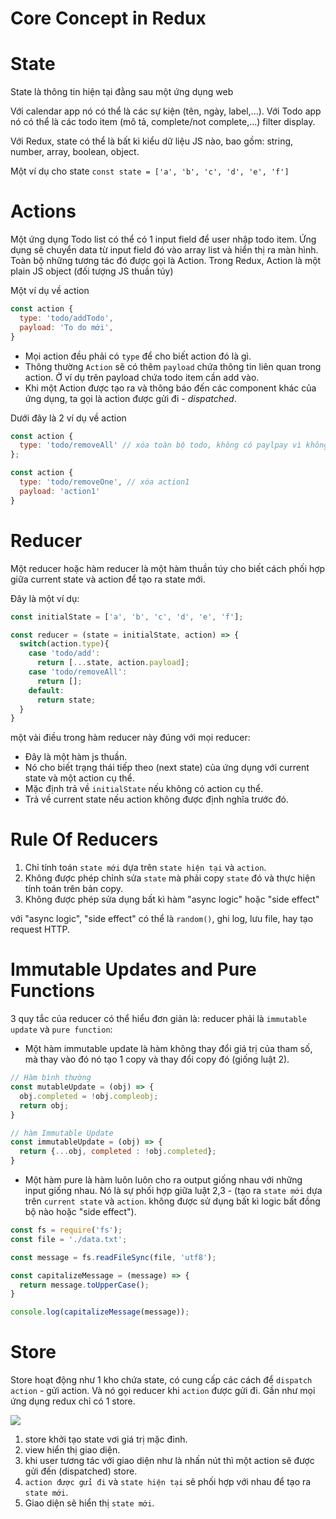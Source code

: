 # Core Concept in Redux

# State <a name='state'></a>

State là thông tin hiện tại đằng sau một ứng dụng web

Với calendar app nó có thể là các sự kiện (tên, ngày, label,...). Với Todo app nó có thể là các todo item (mô tả, complete/not complete,...) filter display.

Với Redux, state có thể là bất kì kiểu dữ liệu JS nào, bao gồm: string, number, array, boolean, object. 

Một ví dụ cho state `const state = ['a', 'b', 'c', 'd', 'e', 'f']`

# Actions <a name='actions'></a>

Một ứng dụng Todo list có thể có 1 input field để user nhập todo item. Ứng dụng sẽ chuyển data từ input field đó vào array list và hiển thị ra màn hình. Toàn bộ những tương tác đó được gọi là Action. Trong Redux, Action là một plain JS object (đối tượng JS thuần túy)

Một ví dụ về action

```javascript
const action {
  type: 'todo/addTodo',
  payload: 'To do mới',
}
```

- Mọi action đều phải có `type` để cho biết action đó là gì.
- Thông thường `Action` sẽ có thêm `payload` chứa thông tin liên quan trong action. Ở ví dụ trên payload chứa todo item cần add vào.
- Khi một Action được tạo ra và thông báo đến các component khác của ứng dụng, ta gọi là action được gửi đi - *dispatched*.

Dưới đây là 2 ví dụ về action

```javascript
const action { 
  type: 'todo/removeAll' // xóa toàn bộ todo, không có paylpay vì không có thông tin cần thêm vào
}; 
```

```javascript
const action { 
  type: 'todo/removeOne', // xóa action1
  payload: 'action1'
}
```

# Reducer <a name='reducer'></a> 

Một reducer hoặc hàm reducer là một hàm thuần túy cho biết cách phối hợp giữa current state và action để tạo ra state mới.

Đây là một ví dụ:

```javascript
const initialState = ['a', 'b', 'c', 'd', 'e', 'f'];

const reducer = (state = initialState, action) => {
  switch(action.type){
    case 'todo/add':
      return [...state, action.payload];
    case 'todo/removeAll':
      return [];
    default: 
      return state;
  }
}
```

một vài điều trong hàm reducer này đúng với mọi reducer:
- Đây là một hàm js thuần.
- Nó cho biết trạng thái tiếp theo (next state) của ứng dụng với current state và một action cụ thể.
- Mặc định trả về `initialState` nếu không có action cụ thể.
- Trả về current state nếu action không được định nghĩa trước đó.

# Rule Of Reducers <a name='rule_of_reducer'></a>

1. Chỉ tính toán `state mới` dựa trên `state hiện tại` và `action`.
2. Không được phép chỉnh sửa `state` mà phải copy `state` đó và thực hiện tính toán trên bản copy.
3. Không được phép sửa dụng bất kì hàm "async logic" hoặc "side effect"

với "async logic", "side effect" có thể là `random()`, ghi log, lưu file, hay tạo request HTTP.

# Immutable Updates and Pure Functions <a name='immutable_update_and_pure_function'></a> 

3 quy tắc của reducer có thể hiểu đơn giản là: reducer phải là `immutable update` và `pure function`:

- Một hàm immutable update là hàm không thay đổi giá trị của tham số, mà thay vào đó nó tạo 1 copy và thay đổi copy đó (giống luật 2).

```javascript
// Hàm bình thường
const mutableUpdate = (obj) => {
  obj.completed = !obj.compleobj;
  return obj;
}

// hàm Immutable Update 
const immutableUpdate = (obj) => {
  return {...obj, completed : !obj.completed};
}
```
- Một hàm pure là hàm luôn luôn cho ra output giống nhau với những input giống nhau. Nó là sự phối hợp giữa luật 2,3 - (tạo ra `state mới` dựa trên `current state` và `action`. không được sử dụng bất kì logic bất đồng bộ nào hoặc "side effect").

```javascript
const fs = require('fs');
const file = './data.txt';

const message = fs.readFileSync(file, 'utf8');

const capitalizeMessage = (message) => {
  return message.toUpperCase();
}

console.log(capitalizeMessage(message));
```

# Store <a name='store'></a>

Store hoạt động như 1 kho chứa state, có cung cấp các cách để `dispatch action` - gửi action. Và nó gọi reducer khi `action` được gửi đi. Gần như mọi ứng dụng redux chỉ có 1 store.

![](https://res.cloudinary.com/practicaldev/image/fetch/s--m5BdPzhS--/c_limit%2Cf_auto%2Cfl_progressive%2Cq_66%2Cw_880/https://i.imgur.com/riadAin.gif)

1. store khởi tạo state vơi giá trị mặc đinh.
2. view hiển thị giao diện.
3. khi user tương tác với giao diện như là nhấn nút thì một action sẽ được gửi đến (dispatched) store.
4. `action được gửi đi` và `state hiện tại` sẽ phối hợp với nhau để tạo ra `state mới`.
5. Giao diện sẽ hiển thị `state mới`.


